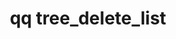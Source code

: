---
category: tree
command: tree_delete_list
keywords: qq, qq_cli, tree_delete_list
optional_options:
- alternate: []
  help: Output JSON instead of table.
  name: --json
  required: false
permalink: /qq-cli-command-guide/tree/tree_delete_list.html
positional_options: []
sidebar: qq_cli_command_reference_sidebar
summary: This section explains how to use the <code>qq tree_delete_list</code> command.
synopsis: Get information about all tree delete jobs
title: qq tree_delete_list
usage: qq tree_delete_list [-h] [--json]
zendesk_source: qq CLI Command Guide

---